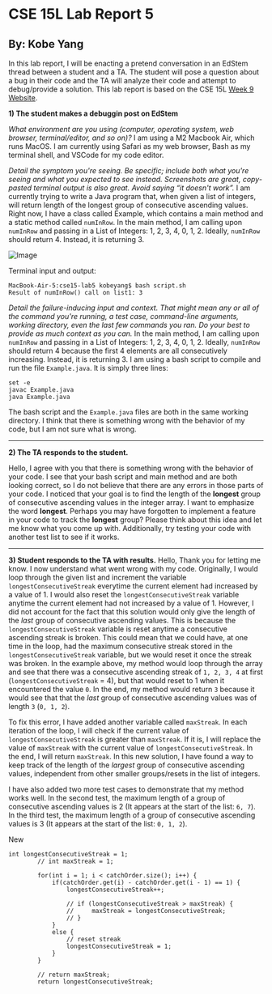 # CSE 15L Lab Report 5
## By: Kobe Yang

In this lab report, I will be enacting a pretend conversation in an EdStem thread between a student and a TA. The student will pose a question about a bug in their code and the TA will analyze their code and attempt to debug/provide a solution. 
This lab report is based on the CSE 15L [Week 9 Website](https://ucsd-cse15l-s23.github.io/week/week9/). 

**1) The student makes a debuggin post on EdStem**

*What environment are you using (computer, operating system, web browser, terminal/editor, and so on)?*
I am using a M2 Macbook Air, which runs MacOS. I am currently using Safari as my web browser, Bash as my terminal shell, and VSCode for my code editor. 


*Detail the symptom you're seeing. Be specific; include both what you're seeing and what you expected to see instead. Screenshots are great, copy-pasted terminal output is also great. Avoid saying “it doesn't work”.*
I am currently trying to write a Java program that, when given a list of integers, will return length of the longest group of consecutive ascending values. Right now, I have a class called Example, which contains a main method and a static method called `numInRow`. In the main method, I am calling upon `numInRow` and passing in a List of Integers: 1, 2, 3, 4, 0, 1, 2. Ideally, `numInRow` should return 4. Instead, it is returning 3. 

![Image](________________)

Terminal input and output: 
```
MacBook-Air-5:cse15-lab5 kobeyang$ bash script.sh 
Result of numInRow() call on list1: 3
```


*Detail the failure-inducing input and context. That might mean any or all of the command you're running, a test case, command-line arguments, working directory, even the last few commands you ran. Do your best to provide as much context as you can.*
In the main method, I am calling upon `numInRow` and passing in a List of Integers: 1, 2, 3, 4, 0, 1, 2. Ideally, `numInRow` should return 4 because the first 4 elements are all consecutively increasing. Instead, it is returning 3. I am using a bash script to compile and run the file `Example.java`. It is simply three lines: 
```
set -e
javac Example.java
java Example.java
```
The bash script and the `Example.java` files are both in the same working directory. I think that there is something wrong with the behavior of my code, but I am not sure what is wrong. 

___

**2) The TA responds to the student.**

Hello, 
I agree with you that there is something wrong with the behavior of your code. I see that your bash script and main method and are both looking correct, so I do not believe that there are any errors in those parts of your code. I noticed that your goal is to find the length of the **longest** group of consecutive ascending values in the integer array. I want to emphasize the word **longest**. Perhaps you may have forgotten to implement a feature in your code to track the **longest** group? Please think about this idea and let me know what you come up with. Additionally, try testing your code with another test list to see if it works. 

___

**3) Student responds to the TA with results.**
Hello, 
Thank you for letting me know. I now understand what went wrong with my code. Originally, I would loop through the given list and increment the variable `longestConsecutiveStreak` everytime the current element had increased by a value of 1. I would also reset the `longestConsecutiveStreak` variable anytime the current element had not increased by a value of 1. However, I did not account for the fact that this solution would only give the length of the *last* group of consecutive ascending values. This is because the `longestConsecutiveStreak` variable is reset anytime a consecutive ascending streak is broken. This could mean that we could have, at one time in the loop, had the maximum consecutive streak stored in the `longestConsecutiveStreak` variable, but we would reset it once the streak was broken. In the example above, my method would loop through the array and see that there was a consecutive ascending streak of `1, 2, 3, 4` at first (`longestConsecutiveStreak` = 4), but that would reset to 1 when it encountered the value `0`. In the end, my method would return `3` because it would see that that the *last* group of consecutive ascending values was of length `3` (`0, 1, 2`). 

To fix this error, I have added another variable called `maxStreak`. In each iteration of the loop, I will check if the current value of `longestConsecutiveStreak` is greater than `maxStreak`. If it is, I will replace the value of `maxStreak` with the current value of `longestConsecutiveStreak`. In the end, I will return `maxStreak`. In this new solution, I have found a way to keep track of the length of the *largest* group of consecutive ascending values, independent from other smaller groups/resets in the list of integers. 

I have also added two more test cases to demonstrate that my method works well. In the second test, the maximum length of a group of consecutive ascending values is 2 (It appears at the start of the list: `6, 7`). In the third test, the maximum length of a group of consecutive ascending values is 3 (It appears at the start of the list: `0, 1, 2`). 



New 
```
int longestConsecutiveStreak = 1; 
        // int maxStreak = 1; 

        for(int i = 1; i < catchOrder.size(); i++) {
            if(catchOrder.get(i) - catchOrder.get(i - 1) == 1) {
                longestConsecutiveStreak++; 

                // if (longestConsecutiveStreak > maxStreak) {
                //     maxStreak = longestConsecutiveStreak; 
                // }
            }
            else {
                // reset streak
                longestConsecutiveStreak = 1; 
            }
        }

        // return maxStreak; 
        return longestConsecutiveStreak; 
```
